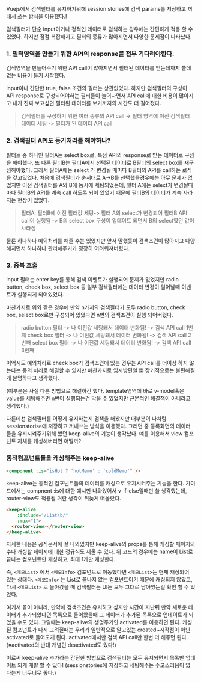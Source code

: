 Vuejs에서 검색필터를 유지하기위해 session stories에 검색 params를 저장하고 꺼내서 쓰는 방식을 이용했다.!

검색필터가 단순 input이거나 정적인 데이터로 검색하는 경우에는 간편하게 적용 할 수 있었다.
하지만 점점 복잡해지고 필터의 종류가 많아지면서 다양한 문제점이 나타났다.

### 1. 필터영역을 만들기 위한 API의 response를 전부 기다려야한다.
검색영역을 만들어주기 위한 API call이 많아지면서 필터된 데이터를 받는데까지 쓸데없는 비용이 들기 시작했다.

input이나 간단한 true, false 조건의 필터는 상관없었다. 하지만 검색필터의 구성이 API response로 구성되어야하는 필터들이 늘어나면서 API call에 대한 비용이 많아지고 내가 진짜 보고싶던 필터된 데이터를 보기까지의 시간도 더 길어졌다.

> 검색필터를 구성하기 위한 여러 종류의 API call -> 필터 영역에 이전 검색필터 데이터 세팅 -> 필터가 된 데이터 API call
 

### 2. 검색필터 API도 동기처리를 해야하나?
필터들 중 하나인 필터A는 select box로, 특정 API의 response로 받는 데이터로 구성을 해야했다. 
또 다른 필터B는 필터A에서 선택된 데이터로 B필터의 select box를 재구성해야했다.
그래서 필터A에는 select 가 변경될 때마다 B필터의 API를 call하는 로직을 갖고있었다.
처음에 검색필터가 순서대로 A->B를 선택했을경우에는 아무 문제가 없었지만
이전 검색필터를 A와 B에 동시에 세팅되었는데, 필터 A에는 select가 변경될때 마다 필터B의 API를 계속 call 하도록 되어 있었기 때문에 필터B의 데이터가 계속 사라지는 현상이 있었다.

> 필터A, 필터B에 이전 필터값 세팅-> 필터 A의 select가 변경되어 필터B API call이 실행됨 -> B의 select box 구성이 업데이트 되면서 B의 select였던 값이 사라짐

물론 하나하나 예외처리를 해줄 수는 있었지만 앞서 말했듯이 검색조건이 많아지고 다양해지면서 하나하나 관리해주기가 굉장히 어려워져버렸다.


### 3. 중복 호출
input 필터는 enter key를 통해 검색 이벤트가 실행되어 문제가 없었지만 radio button, check box, select box 등 일부 검색필터에는 데이터 변경이 일어날때 이벤트가 실행되게 되어있었다.

마찬가지로 위와 같은 경우에 만약 n가지의 검색필터가 모두 radio button, check box, select box로만 구성되어 있었다면 n번의 검색조건이 실행 되어버렸다. 

> radio button 필터 -> 나 이전값 세팅돼서 데이터 변화됨! -> 검색 API call 1번째
check box 필터 -> 나 이전값 세팅돼서 데이터 변화됨! -> 검색 API call 2번째
select box 필터 -> 나 이전값 세팅돼서 데이터 변화됨! -> 검색 API call 3번째

이역시도 예외처리로 check box가 검색조건에 있는 경우는 API call를 더이상 하지 않는다는 등의 처리로 해결할 수 있지만 마찬가지로 임시방편일 뿐 장기적으로는 불편해질게 분명하다고 생각했다.

(이부분은 사실 다른 방법으로 해결하긴 했다. template영역에 바로 v-model혹은 value를 세팅해주면 n번이 실행되는건 막을 수 있었지만 근본적인 해결책이 아니라고 생각했다.)

 

다른데선 검색필터를 어떻게 유지하는지 검색을 해봤지만 대부분이 나처럼 sessionstorise에 저장하고 꺼내쓰는 방식을 이용했다. 그러던 중 등록화면의 데이터들을 유지시켜주기위해 썼던 keep-alive의 기능이 생각났다. 얘를 이용해서 view 컴포넌트 자체를 캐싱해버리면 어떨까?

 

### 동적컴포넌트들을 캐싱해주는 keep-alive
``` html
<component :is="isHot ? 'hotMemo' : 'coldMemo'" />
```
keep-alive는 동적인 컴포넌트들의 데이터를 캐싱으로 유지시켜주는 기능을 한다.
가이드에서는 compnent :is에 대한 예시만 나와있어서 v-if-else일때만 쓸 생각했는데, router-view도 적용될 거란 생각이 뒤늦게 떠올랐다.
``` html
<keep-alive
    :include="/List\b/" 
    :max="1">
  <router-view></router-view>
</keep-alive>
```

자세한 내용은 공식문서에 잘 나와있지만 keep-alive의 props를 통해 캐싱할 페이지의 수나 캐싱할 페이지에 대한 정규식도 세울 수 있다. 위 코드의 경우에는 name이 List로 끝나는 컴포넌트만 캐싱하고, 최대 1개만 캐싱한다.

즉, ```<메모List>``` 에서 ```<메모Info>``` 컴포넌트로 이동했다면 ```<메모List>```는 현재 캐싱되어 있는 상태다.
```<메모Info>``` 는 List로 끝나지 않는 컴포넌트이기 때문에 캐싱되지 않았고, 다시 ```<메모List>``` 로 돌아갔을 때 검색필터든 UI든 모두 그대로 남아있는걸 확인 할 수 있었다.


여기서 끝이 아니라, 만약에 검색조건은 유지하고 싶지만 시간이 지난뒤 만약 새로운 데이터가 추가되었다면 목록으로 들어왔을때 그 데이터가 추가된 목록으로 업데이트가 되었을 수도 있다. 그럴때는 keep-alive의 생명주기인 activated를 이용하면 된다. 캐싱된 컴포넌트가 다시 그려질때는 우리가 일반적으로 알고있는 created~시작점이 아닌 activated로 들어오게 된다. activated에서만 검색 API call만 한번 더 해주면 된다.
(※activated의 반대 개념인 deactivated도 있다!)


이로써 keep-alive 추가라는 간단한 방법으로 검색필터는 모두 유지되면서 목록만 업데이트 되게 개발 할 수 있다!
(sessionstories에 저장하고 세팅해주는 수고스러움이 없다는게 너무너무 좋다.)
